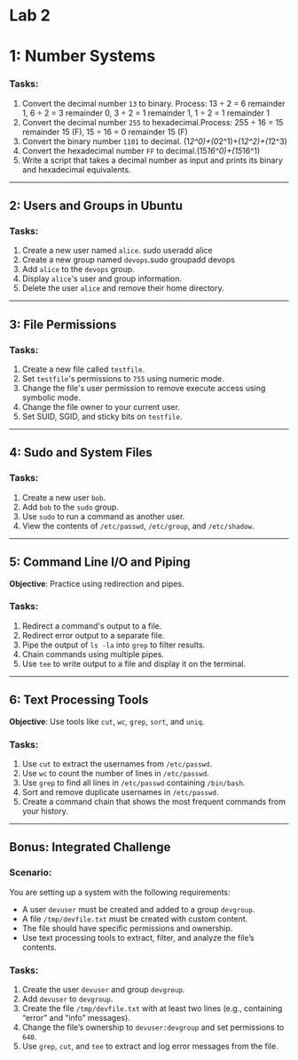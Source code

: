 # Lab 2

# 1: Number Systems

### Tasks:

1. Convert the decimal number `13` to binary. Process: 13 ÷ 2 = 6 remainder 1, 6 ÷ 2 = 3 remainder 0, 3 ÷ 2 = 1 remainder 1, 1 ÷ 2 = 1 remainder 1
2. Convert the decimal number `255` to hexadecimal.Process: 255 ÷ 16 = 15 remainder 15 (F), 15 ÷ 16 = 0 remainder 15 (F)
3. Convert the binary number `1101` to decimal. (1*2^0)+(0*2^1)+(1*2^2)+(1*2^3)
4. Convert the hexadecimal number `FF` to decimal.(15*16^0)+(15*16^1)
5. Write a script that takes a decimal number as input and prints its binary and hexadecimal equivalents.

---

## 2: Users and Groups in Ubuntu

### Tasks:

1. Create a new user named `alice`. sudo useradd alice
2. Create a new group named `devops`.sudo groupadd devops
3. Add `alice` to the `devops` group. <!-- sudo usermod -a -G devops alice -->
4. Display `alice`'s user and group information. <!-- id alice -->
5. Delete the user `alice` and remove their home directory.

---

## 3: File Permissions

### Tasks:

1. Create a new file called `testfile`.
2. Set `testfile`'s permissions to `755` using numeric mode.
3. Change the file's user permission to remove execute access using symbolic mode.
4. Change the file owner to your current user.
5. Set SUID, SGID, and sticky bits on `testfile`.

---

## 4: Sudo and System Files

### Tasks:

1. Create a new user `bob`.
2. Add `bob` to the `sudo` group.
3. Use `sudo` to run a command as another user.
4. View the contents of `/etc/passwd`, `/etc/group`, and `/etc/shadow`.

---

## 5: Command Line I/O and Piping

**Objective**: Practice using redirection and pipes.

### Tasks:

1. Redirect a command's output to a file.
2. Redirect error output to a separate file.
3. Pipe the output of `ls -la` into `grep` to filter results.
4. Chain commands using multiple pipes.
5. Use `tee` to write output to a file and display it on the terminal.

---

##  6: Text Processing Tools

**Objective**: Use tools like `cut`, `wc`, `grep`, `sort`, and `uniq`.

### Tasks:

1. Use `cut` to extract the usernames from `/etc/passwd`.
2. Use `wc` to count the number of lines in `/etc/passwd`.
3. Use `grep` to find all lines in `/etc/passwd` containing `/bin/bash`.
4. Sort and remove duplicate usernames in `/etc/passwd`.
5. Create a command chain that shows the most frequent commands from your history.

---

## Bonus: Integrated Challenge 

### Scenario:

You are setting up a system with the following requirements:
- A user `devuser` must be created and added to a group `devgroup`.
- A file `/tmp/devfile.txt` must be created with custom content.
- The file should have specific permissions and ownership.
- Use text processing tools to extract, filter, and analyze the file’s contents.

### Tasks:

1. Create the user `devuser` and group `devgroup`.
2. Add `devuser` to `devgroup`.
3. Create the file `/tmp/devfile.txt` with at least two lines (e.g., containing “error” and “info” messages).
4. Change the file’s ownership to `devuser:devgroup` and set permissions to `640`.
5. Use `grep`, `cut`, and `tee` to extract and log error messages from the file.
